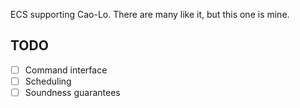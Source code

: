 ECS supporting Cao-Lo.
There are many like it, but this one is mine.

## TODO

- [ ] Command interface
- [ ] Scheduling
- [ ] Soundness guarantees
